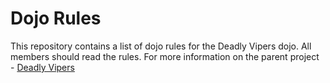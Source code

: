 Dojo Rules
==========

This repository contains a list of dojo rules for the Deadly Vipers dojo.
All members should read the rules.
For more information on the parent project - [Deadly Vipers](https://github.com/deadlyvipers)

